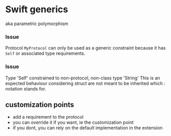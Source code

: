 # Swift generics
aka parametric polymorphism


### Issue


Protocol `MyProtocol` can only be used as a generic constraint because it has
`Self` or associated type requirements.

### Issue
Type 'Self' constrained to non-protocol, non-class type 'String'
This is an expected behaviour considering struct are not meant to be inherited which : notation stands for.

## customization points
* add a requirement to the protocol
* you can override it if you want, ie the customization point
* if you dont, you can rely on the default implementation in the extension
